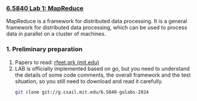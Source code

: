 ### [6.5840 Lab 1: MapReduce](https://pdos.csail.mit.edu/6.824/labs/lab-mr.html)

MapReduce is a framework for distributed data processing. It is a general framework for distributed data processing, 
which can be used to process data in parallel on a cluster of machines.

### 1. Preliminary preparation

1. Papers to read: [rfeet.qrk (mit.edu)](http://nil.csail.mit.edu/6.824/2020/papers/mapreduce.pdf)
2. LAB is officially implemented based on go, but you need to understand the details of some code comments,
   the overall framework and the test situation, so you still need to download and read it carefully.
    ```bash
    git clone git://g.csail.mit.edu/6.5840-golabs-2024
    ```